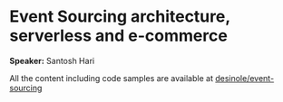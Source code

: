 # Event Sourcing architecture, serverless and e-commerce

**Speaker:** Santosh Hari

All the content including code samples are available at [desinole/event-sourcing](https://github.com/desinole/event-sourcing)
